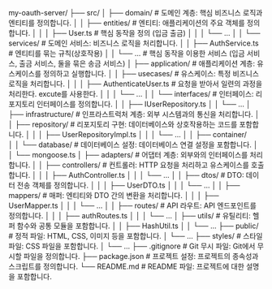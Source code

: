 my-oauth-server/
├── src/
│   ├── domain/                          # 도메인 계층: 핵심 비즈니스 로직과 엔티티를 정의합니다.
│   │   ├── entities/                    # 엔티티: 애플리케이션의 주요 객체를 정의합니다.
│   │   │   ├── User.ts                  # 핵심 동작을 정의 (입금 출금)
│   │   │   └── ...
│   │   └── services/                    # 도메인 서비스: 비즈니스 로직을 처리합니다.
│   │       ├── AuthService.ts           # 엔티티를 묶는 규칙(상호작용) 
│   │       └── ...                      # 핵심 동작을 이용한 서비스 (입금 서비스, 출금 서비스, 둘을 묶은 송금 서비스)
│   ├── application/                     # 애플리케이션 계층: 유스케이스를 정의하고 실행합니다.
│   │   ├── usecases/                    # 유스케이스: 특정 비즈니스 로직을 처리합니다.
│   │   │   ├── AuthenticateUser.ts      # 요청을 받아서 일련의 과정을 처리한다. excute를 사용한다.
│   │   │   └── ...
│   │   └── interfaces/                  # 인터페이스: 리포지토리 인터페이스를 정의합니다.
│   │       ├── IUserRepository.ts
│   │       └── ...
│   ├── infrastructure/                  # 인프라스트럭처 계층: 외부 시스템과의 통신을 처리합니다.
│   │   ├── repository/                  # 리포지토리 구현: 데이터베이스와 상호작용하는 코드를 포함합니다.
│   │   │   ├── UserRepositoryImpl.ts
│   │   │   └── ...
│   │   ├── container/                  
│   │   └── database/                    # 데이터베이스 설정: 데이터베이스 연결 설정을 포함합니다.
│   │       └── mongoose.ts
│   ├── adapters/                        # 어댑터 계층: 외부와의 인터페이스를 처리합니다.
│   │   ├── controllers/                 # 컨트롤러: HTTP 요청을 처리하고 유스케이스를 호출합니다.
│   │   │   ├── AuthController.ts
│   │   │   └── ...
│   │   ├── dtos/                        # DTO: 데이터 전송 객체를 정의합니다.
│   │   │   ├── UserDTO.ts
│   │   │   └── ...
│   │   ├── mappers/                     # 매퍼: 엔티티와 DTO 간의 변환을 처리합니다.
│   │   │   ├── UserMapper.ts
│   │   │   └── ...
│   │   ├── routes/                      # API 라우트: API 엔드포인트를 정의합니다.
│   │   │   ├── authRoutes.ts
│   │   │   └── ...
│   ├── utils/                           # 유틸리티: 헬퍼 함수와 공통 모듈을 포함합니다.
│   │   ├── HashUtil.ts
│   │   └── ...
├── public/                              # 정적 파일: HTML, CSS, 이미지 등을 포함합니다.
│   └── ...
├── styles/                              # 스타일 파일: CSS 파일을 포함합니다.
│   └── ...
├── .gitignore                           # Git 무시 파일: Git에서 무시할 파일을 정의합니다.
├── package.json                         # 프로젝트 설정: 프로젝트의 종속성과 스크립트를 정의합니다.
└── README.md                            # README 파일: 프로젝트에 대한 설명을 포함합니다.
